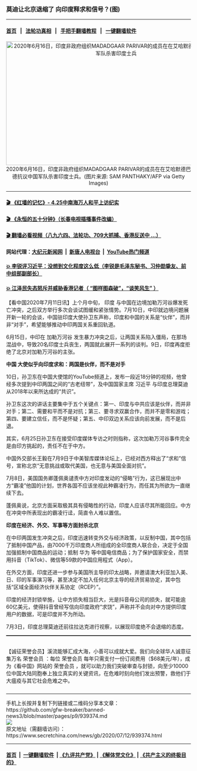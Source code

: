### 莫迪让北京退缩了 向印度释求和信号？(图)
------------------------

#### [首页](https://github.com/gfw-breaker/banned-news3/blob/master/README.md) &nbsp;&nbsp;|&nbsp;&nbsp; [法轮功真相](https://github.com/begood0513/basic/blob/master/README.md)  &nbsp;&nbsp;|&nbsp;&nbsp; [手把手翻墙教程](https://github.com/gfw-breaker/guides/wiki)  &nbsp;&nbsp;|&nbsp;&nbsp; [一键翻墙软件](https://github.com/gfw-breaker/nogfw/blob/master/README.md)  



<div class="article_right" style="fone-color:#000">
 <p style="text-align:center">
  <img alt="2020年6月16日，印度非政府组织MADADGAAR PARIVAR的成员在在艾哈默德巴德抗议中国军队杀害印度士兵" src="https://img3.secretchina.com/pic/2020/6-17/p2713392a91522807-ss.jpg" style="height:337px; width:600px"/>
  <br>
   2020年6月16日，印度非政府组织MADADGAAR PARIVAR的成员在在艾哈默德巴德抗议中国军队杀害印度士兵。(图片来源: SAM PANTHAKY/AFP via Getty Images)
   <span id="hideid" name="hideid" style="color:red;display:none;">
    <span href="https://www.secretchina.com">
    </span>
   </span>
  </br>
 </p>
 <div id="txt-mid1-t21-2017">
  

---

#### [ 🎬  《红墙的记忆》- 4.25中南海万人和平上访纪实](http://141.164.39.94:10000/videos/legend/425.html)

#### [ 🎬  《永恒的五十分钟》（长春电视插播事件改编） ](http://141.164.39.94:10000/videos/news/ComingForYou-2.html)

#### [ 🎬  翻墙必看视频（八九六四、法轮功、709大抓捕、香港反送中 ...）](https://github.com/gfw-breaker/links/blob/master/banned.md)

#### 网站代理：[大纪元新闻网](http://167.172.10.89:10080/gb/) &nbsp;|&nbsp; [新唐人电视台](http://167.172.10.89:8808/gb/) &nbsp;|&nbsp; [YouTube热门频道](http://158.247.203.241/youtube.html)

#### [ 💥 李锐评习近平：没想到文化程度这么低（李锐是毛泽东秘书、习仲勋挚友、前中组部副部长）](http://141.164.39.94:10000/videos/res/Communist/lirui-xi.html)

#### [ 💥 江泽民失态怒斥并威胁香港记者（ “图样图森破”，“谈笑风生” ）](http://141.164.39.94:10000/videos/res/realjzm/naive.html)


  </div>
 </div>
 <p>
  【看中国2020年7月11日讯】上个月中旬，
  <span href="https://www.secretchina.com/news/gb/tag/印度" target="_blank">
   印度
  </span>
  与中国在边境加勒万河谷爆发死亡冲突，之后双方举行多次会谈试图缓和紧张情势。7月10日，中印就边境问题展开新一轮的会谈，中国驻印度大使孙卫东声称，印度和中国的关系是“伙伴”，而并非“对手”，希望能够推动中印两国关系重回轨道。
  <span id="hideid" name="hideid" style="color:red;display:none;">
   <span href="https://www.secretchina.com">
   </span>
  </span>
 </p>
 <p>
  6月15日，中印在
  <span href="https://www.secretchina.com/news/gb/tag/加勒万河谷" target="_blank">
   加勒万河谷
  </span>
  发生暴力冲突之后，让两国关系陷入僵局，在那场混战中，导致20名印度士兵丧生，两国就此展开一系列的谈判。9日，印度再度拒绝了北京对加勒万河谷的主张。
 </p>
 <p>
  <strong>
   <span href="https://www.secretchina.com/news/gb/tag/中国" target="_blank">
    中国
   </span>
   大使似乎向印度求和：两国是伙伴，而不是对手
  </strong>
 </p>
 <p>
  10日，孙卫东在中国大使馆的YouTube频道上，发布一段近18分钟的视频，他曾经多次提到中印两国之间的“古老纽带”，及中国国家主席
  <span href="https://www.secretchina.com/news/gb/tag/习近平" target="_blank">
   习近平
  </span>
  与印度总理莫迪从2018年以来所达成的“共识”。
 </p>
 <p>
  孙卫东这次的讲话主要集中于五个关键点：第一、印度与中共应该是伙伴，而并非对手；第二、需要和平而不是对抗；第三、要寻求双赢合作，而并不是零和游戏；第四、要建立信任，而不是怀疑；第五、中印双边关系应该向前发展，而不是后退。
 </p>
 <p>
  其实，6月25日孙卫东在接受印度媒体专访之时则指称，这次加勒万河谷事件完全是由印方挑起的，责任不在于中方。
 </p>
 <center>
  <div style="max-width: 632px;height:180px; display: none; text-align: center; margin: 0 auto; overflow: hidden;overflow-x: hidden;">
   <div id="taboola-midarticle-thumbnails" style="max-width: 632px;height:180px;overflow: hidden;overflow-x: hidden;">
   </div>
  </div>
  <div>
   <center>
    <div id="div-gpt-ad-1589559869784-0">
    </div>
   </center>
  </div>
 </center>
 <p>
  中国外交部长王毅在7月9日于中美智库媒体论坛上，已经对西方释出了“求和”信号，宣称北京“无意挑战或取代美国，也无意与美国全面对抗”。
 </p>
 <center>
  <div style="max-width: 632px;height:180px; display: none; text-align: center; margin: 0 auto; overflow: hidden;overflow-x: hidden;">
   <div id="taboola-midarticle-thumbnails" style="max-width: 632px;height:180px;overflow: hidden;overflow-x: hidden;">
   </div>
  </div>
  <div>
   <center>
    <div id="div-gpt-ad-1589559869784-0">
    </div>
   </center>
  </div>
 </center>
 <p>
  7月8日，美国国务卿蓬佩奥谴责中方对印度发动的“侵略”行为，这已展现出中方“霸凌”他国的计划，世界各国不应该坐视此种霸凌行为，而任其为所欲为一直继续下去。
 </p>
 <center>
  <div style="max-width: 632px;height:180px; display: none; text-align: center; margin: 0 auto; overflow: hidden;overflow-x: hidden;">
   <div id="taboola-midarticle-thumbnails" style="max-width: 632px;height:180px;overflow: hidden;overflow-x: hidden;">
   </div>
  </div>
  <div>
   <center>
    <div id="div-gpt-ad-1589559869784-0">
    </div>
   </center>
  </div>
 </center>
 <p>
  蓬佩奥说，北京方面采取极其具有侵略性的行动，印度人应该尽其所能回应。中方在冲突中所表现出的霸凌行迳，简直令人难以置信。
 </p>
 <center>
  <div style="max-width: 632px;height:180px; display: none; text-align: center; margin: 0 auto; overflow: hidden;overflow-x: hidden;">
   <div id="taboola-midarticle-thumbnails" style="max-width: 632px;height:180px;overflow: hidden;overflow-x: hidden;">
   </div>
  </div>
  <div>
   <center>
    <div id="div-gpt-ad-1589559869784-0">
    </div>
   </center>
  </div>
 </center>
 <p>
  <strong>
   印度在经济、外交、军事等方面封杀北京
  </strong>
 </p>
 <center>
  <div style="max-width: 632px;height:180px; display: none; text-align: center; margin: 0 auto; overflow: hidden;overflow-x: hidden;">
   <div id="taboola-midarticle-thumbnails" style="max-width: 632px;height:180px;overflow: hidden;overflow-x: hidden;">
   </div>
  </div>
  <div>
   <center>
    <div id="div-gpt-ad-1589559869784-0">
    </div>
   </center>
  </div>
 </center>
 <center>
  <ins class="adsbygoogle" data-ad-client="ca-pub-1276641434651360" data-ad-format="fluid" data-ad-layout="in-article" data-ad-slot="3646767294" style="display:block; text-align:center;">
  </ins>
 </center>
 <p>
  在中印两国发生冲突之后，印度迅速转变外交与经济政策，以反制中国，其中包括了抵制中国产品，由7000千万印度商人所组成的全印度商人联合会，决定于全国加强抵制中国商品的运动；抵制
  <span href="https://www.secretchina.com/news/gb/tag/华为" target="_blank">
   华为
  </span>
  等中国电信商品；为了保护国家安全，而禁用抖音（TikTok）、微信等59款的中国应用程式（App）。
 </p>
 <center>
  <div style="max-width: 632px;height:180px; display: none; text-align: center; margin: 0 auto; overflow: hidden;overflow-x: hidden;">
   <div id="taboola-midarticle-thumbnails" style="max-width: 632px;height:180px;overflow: hidden;overflow-x: hidden;">
   </div>
  </div>
  <div>
   <center>
    <div id="div-gpt-ad-1589559869784-0">
    </div>
   </center>
  </div>
 </center>
 <p>
  在外交方面，印度还进一步参与美国所主导的印太战略，并邀请澳大利亚加入美、日、印的军事演习等，甚至决定不加入任何北京主导的经济贸易协定，其中包括“区域全面经济伙伴关系协定（RCEP）”。
 </p>
 <center>
  <div style="max-width: 632px;height:180px; display: none; text-align: center; margin: 0 auto; overflow: hidden;overflow-x: hidden;">
   <div id="taboola-midarticle-thumbnails" style="max-width: 632px;height:180px;overflow: hidden;overflow-x: hidden;">
   </div>
  </div>
  <div>
   <center>
    <div id="div-gpt-ad-1589559869784-0">
    </div>
   </center>
  </div>
 </center>
 <p>
  印度的经济封锁举施，让中方损失相当巨大，光是抖音母公司的损失，就可能逾60亿美元，使得抖音曾经写信向印度政府“求饶”，声称并不会向对中方提供印度用户的数据，可是印度并不为所动。
 </p>
 <center>
  <div style="max-width: 632px;height:180px; display: none; text-align: center; margin: 0 auto; overflow: hidden;overflow-x: hidden;">
   <div id="taboola-midarticle-thumbnails" style="max-width: 632px;height:180px;overflow: hidden;overflow-x: hidden;">
   </div>
  </div>
  <div>
   <center>
    <div id="div-gpt-ad-1589559869784-0">
    </div>
   </center>
  </div>
 </center>
 <p>
  7月3日，印度总理莫迪还前往拉达克进行视察，以展现印度绝不会退缩的态度。
 </p>
 <center>
  <div style="max-width: 632px;height:180px; display: none; text-align: center; margin: 0 auto; overflow: hidden;overflow-x: hidden;">
   <div id="taboola-midarticle-thumbnails" style="max-width: 632px;height:180px;overflow: hidden;overflow-x: hidden;">
   </div>
  </div>
  <div>
   <center>
    <div id="div-gpt-ad-1589559869784-0">
    </div>
   </center>
  </div>
 </center>
 <p style=" margin-bottom: 8px; ">
  <hr style="border-top: 1px dashed  ;" width="100%"/>
  <br/>
  【诚征荣誉会员】溪流能够汇成大海，小善可以成就大爱。我们向全球华人诚意征集万名
  <span href="/kzgd/subscribe.html" target="_blank">
   荣誉会员
  </span>
  ：每位
  <span href="/kzgd/subscribe.html" target="_blank">
   荣誉会员
  </span>
  每年只需支付一份订阅费用（$68美元/年），成为《看中国》网站的
  <span href="/kzgd/subscribe.html" target="_blank">
   荣誉会员
  </span>
  ，就可以助力我们突破审查与封锁，向至少10000位中国大陆同胞奉上独立真实的关键资讯，在危难时刻向他们发出预警，救他们于大瘟疫与其它社会危难之中。
  <center>
   <div style="max-width: 632px;height:180px; display: none; text-align: center; margin: 0 auto; overflow: hidden;overflow-x: hidden;">
    <div id="taboola-midarticle-thumbnails" style="max-width: 632px;height:180px;overflow: hidden;overflow-x: hidden;">
    </div>
   </div>
   <div>
    <center>
     <div id="div-gpt-ad-1589559869784-0">
     </div>
    </center>
   </div>
  </center>
  <center>
   <div>
    <div id="txt-mid2-t22-2017" style="display: block;  max-height: 351px;  overflow: hidden;">
     <div id="SC-21xx">
     </div>
     <ins class="adsbygoogle" data-ad-client="ca-pub-1276641434651360" data-ad-format="auto" data-ad-slot="4301710469" data-full-width-responsive="true" style="display:block">
     </ins>
    </div>
   </div>
  </center>
  <div style="padding-top:12px;">
  </div>
 </p>
</div>

<hr/>
手机上长按并复制下列链接或二维码分享本文章：<br/>
https://github.com/gfw-breaker/banned-news3/blob/master/pages/p9/939374.md <br/>
<a href='https://github.com/gfw-breaker/banned-news3/blob/master/pages/p9/939374.md'><img src='https://github.com/gfw-breaker/banned-news3/blob/master/pages/p9/939374.md.png'/></a> <br/>
原文地址（需翻墙访问）：https://www.secretchina.com/news/gb/2020/07/12/939374.html


------------------------
#### [首页](https://github.com/gfw-breaker/banned-news3/blob/master/README.md) &nbsp;|&nbsp; [一键翻墙软件](https://github.com/gfw-breaker/nogfw/blob/master/README.md) &nbsp;| [《九评共产党》](https://github.com/gfw-breaker/9ping.md/blob/master/README.md#九评之一评共产党是什么) | [《解体党文化》](https://github.com/gfw-breaker/jtdwh.md/blob/master/README.md) | [《共产主义的终极目的》](https://github.com/gfw-breaker/gczydzjmd.md/blob/master/README.md)


<img src='http://gfw-breaker.win/banned-news3/pages/p9/939374.md' width='0px' height='0px'/>